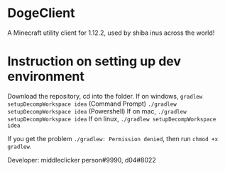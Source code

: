 # DogeClient
A Minecraft utility client for 1.12.2, used by shiba inus across the world!

# Instruction on setting up dev environment
Download the repository, cd into the folder.
If on windows,
`gradlew setupDecompWorkspace idea` (Command Prompt)
`./gradlew setupDecompWorkspace idea` (Powershell)
If on mac,
`./gradlew setupDecompWorkspace idea`
If on linux,
`./gradlew setupDecompWorkspace idea`

If you get the problem `./gradlew: Permission denied`, then run `chmod +x gradlew`.

Developer: middleclicker person#9990, d04#8022
